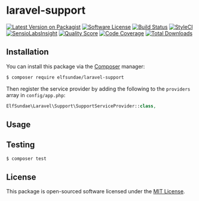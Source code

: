 # laravel-support

[![Latest Version on Packagist](https://img.shields.io/packagist/v/elfsundae/laravel-support.svg?style=flat-square)](https://packagist.org/packages/elfsundae/laravel-support)
[![Software License](https://img.shields.io/badge/license-MIT-brightgreen.svg?style=flat-square)](LICENSE.md)
[![Build Status](https://img.shields.io/travis/elfsundae/laravel-support/master.svg?style=flat-square)](https://travis-ci.org/elfsundae/laravel-support)
[![StyleCI](https://styleci.io/repos/94118310/shield)](https://styleci.io/repos/94118310)
[![SensioLabsInsight](https://img.shields.io/sensiolabs/i/7e3f59ed-c717-4fa1-981a-96e7094d1234.svg?style=flat-square)](https://insight.sensiolabs.com/projects/7e3f59ed-c717-4fa1-981a-96e7094d1234)
[![Quality Score](https://img.shields.io/scrutinizer/g/elfsundae/laravel-support.svg?style=flat-square)](https://scrutinizer-ci.com/g/elfsundae/laravel-support)
[![Code Coverage](https://img.shields.io/scrutinizer/coverage/g/elfsundae/laravel-support/master.svg?style=flat-square)](https://scrutinizer-ci.com/g/elfsundae/laravel-support/?branch=master)
[![Total Downloads](https://img.shields.io/packagist/dt/elfsundae/laravel-support.svg?style=flat-square)](https://packagist.org/packages/elfsundae/laravel-support)

## Installation

You can install this package via the [Composer](https://getcomposer.org) manager:

```sh
$ composer require elfsundae/laravel-support
```

Then register the service provider by adding the following to the `providers` array in `config/app.php`:

```php
ElfSundae\Laravel\Support\SupportServiceProvider::class,
```

## Usage

## Testing

```sh
$ composer test
```

## License

This package is open-sourced software licensed under the [MIT License](LICENSE.md).

